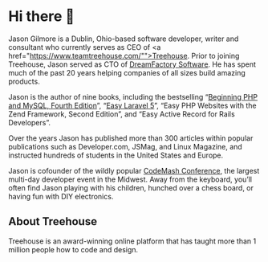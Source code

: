 # Hi there 👋

Jason Gilmore is a Dublin, Ohio-based software developer, writer and consultant who currently serves as CEO of <a href="https://www.teamtreehouse.com/"">Treehouse</a>. Prior to joining Treehouse, Jason served as CTO of <a href="https://www.dreamfactory.com">DreamFactory Software</a>. He has spent much of the past 20 years helping companies of all sizes build amazing products.</p>

<p>Jason is the author of nine books, including the bestselling “<a href="https://www.amazon.com/Beginning-PHP-MySQL-Novice-Professional/dp/1430231149/">Beginning PHP and MySQL, Fourth Edition</a>”, “<a href="https://leanpub.com/easylaravel">Easy Laravel 5</a>”, “Easy PHP Websites with the Zend Framework, Second Edition”, and “Easy Active Record for Rails Developers”.</p>

<p>Over the years Jason has published more than 300 articles within popular publications such as Developer.com, JSMag, and Linux Magazine, and instructed hundreds of students in the United States and Europe.</p>

<p>Jason is cofounder of the wildly popular <a href="https://www.codemash.org/">CodeMash Conference</a>, the largest multi-day developer event in the Midwest. Away from the keyboard, you’ll often find Jason playing with his children, hunched over a chess board, or having fun with DIY electronics.</p>

## About Treehouse

Treehouse is an award-winning online platform that has taught more than 1 million people how to code and design.
